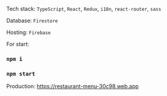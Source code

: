 Tech stack:
`TypeScript`, `React`, `Redux`, `i18n`, `react-router`, `sass`


Database: `Firestore`

Hosting: `Firebase`

For start:
### `npm i`
### `npm start`

Production: https://restaurant-menu-30c98.web.app
